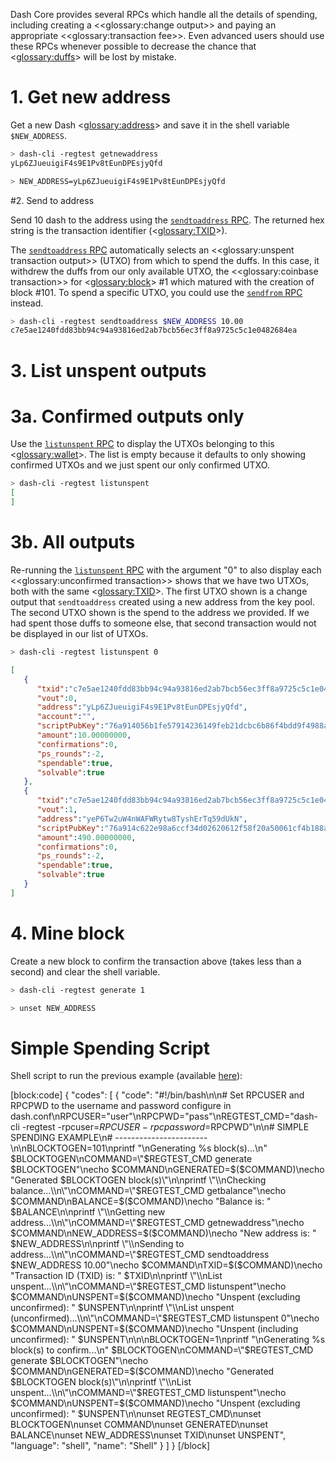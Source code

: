 Dash Core provides several RPCs which handle all the details of spending, including creating a <<glossary:change output>> and paying an appropriate <<glossary:transaction fee>>. Even advanced users should use these RPCs whenever possible to decrease the chance that <<glossary:duffs>> will be lost by mistake.

# 1. Get new address

Get a new Dash <<glossary:address>> and save it in the shell variable `$NEW_ADDRESS`.

``` bash
> dash-cli -regtest getnewaddress
yLp6ZJueuigiF4s9E1Pv8tEunDPEsjyQfd

> NEW_ADDRESS=yLp6ZJueuigiF4s9E1Pv8tEunDPEsjyQfd
```

#2. Send to address

Send 10 dash to the address using the [`sendtoaddress` RPC](core-api-ref-remote-procedure-calls-wallet#section-sendtoaddress).  The returned hex string is the transaction identifier (<<glossary:TXID>>).

The [`sendtoaddress` RPC](core-api-ref-remote-procedure-calls-wallet#section-sendtoaddress) automatically selects an <<glossary:unspent transaction output>> (UTXO) from which to spend the duffs. In this case, it withdrew the duffs from our only available UTXO, the <<glossary:coinbase transaction>> for <<glossary:block>> #1 which matured with the creation of block #101. To spend a specific UTXO, you could use the [`sendfrom` RPC](core-api-ref-remote-procedure-calls-wallet-deprecated#section-sendfrom) instead.

``` bash
> dash-cli -regtest sendtoaddress $NEW_ADDRESS 10.00
c7e5ae1240fdd83bb94c94a93816ed2ab7bcb56ec3ff8a9725c5c1e0482684ea
```

# 3. List unspent outputs

# 3a. Confirmed outputs only

Use the [`listunspent` RPC](core-api-ref-remote-procedure-calls-wallet#section-listunspent) to display the UTXOs belonging to this <<glossary:wallet>>. The list is empty because it defaults to only showing confirmed UTXOs and we just spent our only confirmed UTXO.

``` bash
> dash-cli -regtest listunspent
[
]
```

# 3b. All outputs

Re-running the [`listunspent` RPC](core-api-ref-remote-procedure-calls-wallet#section-listunspent) with the argument "0" to also display each <<glossary:unconfirmed transaction>> shows that we have two UTXOs, both with the same <<glossary:TXID>>. The first UTXO shown is a change output that `sendtoaddress` created using a new address from the key pool. The second UTXO shown is the spend to the address we provided. If we had spent those duffs to someone else, that second transaction would not be displayed in our list of UTXOs.

``` bash
> dash-cli -regtest listunspent 0
```

``` json
[  
   {  
      "txid":"c7e5ae1240fdd83bb94c94a93816ed2ab7bcb56ec3ff8a9725c5c1e0482684ea",
      "vout":0,
      "address":"yLp6ZJueuigiF4s9E1Pv8tEunDPEsjyQfd",
      "account":"",
      "scriptPubKey":"76a914056b1fe57914236149feb21dcbc6b86f4bdd9f4988ac",
      "amount":10.00000000,
      "confirmations":0,
      "ps_rounds":-2,
      "spendable":true,
      "solvable":true
   },
   {  
      "txid":"c7e5ae1240fdd83bb94c94a93816ed2ab7bcb56ec3ff8a9725c5c1e0482684ea",
      "vout":1,
      "address":"yeP6Tw2uW4nWAFWRytw8TyshErTq59dUkN",
      "scriptPubKey":"76a914c622e98a6ccf34d02620612f58f20a50061cf4b188ac",
      "amount":490.00000000,
      "confirmations":0,
      "ps_rounds":-2,
      "spendable":true,
      "solvable":true
   }
]
```

# 4. Mine block

Create a new block to confirm the transaction above (takes less than a second) and clear the shell variable.

``` bash
> dash-cli -regtest generate 1

> unset NEW_ADDRESS
```

# Simple Spending Script

Shell script to run the previous example (available [here](https://gist.github.com/dash-docs/f40bddfc0844ec0d66d196720dc936f8#file-regtest_transaction_simple_spending_example-sh)):

[block:code]
{
  "codes": [
    {
      "code": "#!/bin/bash\n\n# Set RPCUSER and RPCPWD to the username and password configure in dash.conf\nRPCUSER=\"user\"\nRPCPWD=\"pass\"\nREGTEST_CMD=\"dash-cli -regtest -rpcuser=$RPCUSER -rpcpassword=$RPCPWD\"\n\n# SIMPLE SPENDING EXAMPLE\n# -----------------------\n\nBLOCKTOGEN=101\nprintf \"\\nGenerating %s block(s)...\\n\" $BLOCKTOGEN\nCOMMAND=\"$REGTEST_CMD generate $BLOCKTOGEN\"\necho $COMMAND\nGENERATED=$($COMMAND)\necho \"Generated $BLOCKTOGEN block(s)\"\n\nprintf \"\\nChecking balance...\\n\"\nCOMMAND=\"$REGTEST_CMD getbalance\"\necho $COMMAND\nBALANCE=$($COMMAND)\necho \"Balance is: \" $BALANCE\n\nprintf \"\\nGetting new address...\\n\"\nCOMMAND=\"$REGTEST_CMD getnewaddress\"\necho $COMMAND\nNEW_ADDRESS=$($COMMAND)\necho \"New address is: \" $NEW_ADDRESS\n\nprintf \"\\nSending to address...\\n\"\nCOMMAND=\"$REGTEST_CMD sendtoaddress $NEW_ADDRESS 10.00\"\necho $COMMAND\nTXID=$($COMMAND)\necho \"Transaction ID (TXID) is: \" $TXID\n\nprintf \"\\nList unspent...\\n\"\nCOMMAND=\"$REGTEST_CMD listunspent\"\necho $COMMAND\nUNSPENT=$($COMMAND)\necho \"Unspent (excluding unconfirmed): \" $UNSPENT\n\nprintf \"\\nList unspent (unconfirmed)...\\n\"\nCOMMAND=\"$REGTEST_CMD listunspent 0\"\necho $COMMAND\nUNSPENT=$($COMMAND)\necho \"Unspent (including unconfirmed): \" $UNSPENT\n\n\nBLOCKTOGEN=1\nprintf \"\\nGenerating %s block(s) to confirm...\\n\" $BLOCKTOGEN\nCOMMAND=\"$REGTEST_CMD generate $BLOCKTOGEN\"\necho $COMMAND\nGENERATED=$($COMMAND)\necho \"Generated $BLOCKTOGEN block(s)\"\n\nprintf \"\\nList unspent...\\n\"\nCOMMAND=\"$REGTEST_CMD listunspent\"\necho $COMMAND\nUNSPENT=$($COMMAND)\necho \"Unspent (excluding unconfirmed): \" $UNSPENT\n\nunset REGTEST_CMD\nunset BLOCKTOGEN\nunset COMMAND\nunset GENERATED\nunset BALANCE\nunset NEW_ADDRESS\nunset TXID\nunset UNSPENT",
      "language": "shell",
      "name": "Shell"
    }
  ]
}
[/block]